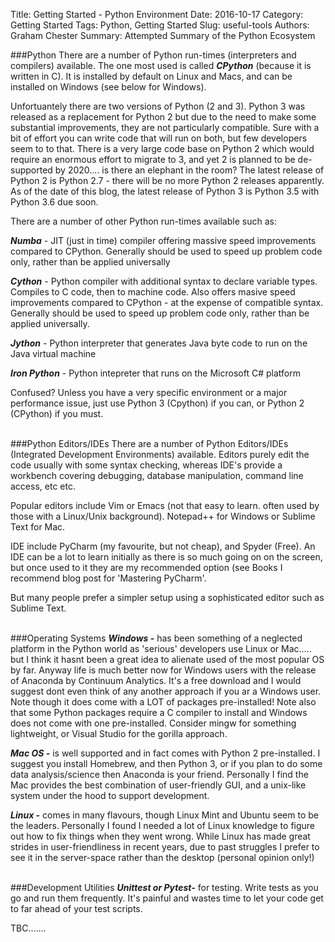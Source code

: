 Title: Getting Started - Python Environment 
Date: 2016-10-17
Category: Getting Started
Tags: Python, Getting Started 
Slug: useful-tools
Authors: Graham Chester 
Summary: Attempted Summary of the Python Ecosystem

###Python 
There are a number of Python run-times (interpreters and compilers) available. The one most used is called ***CPython*** (because it is written in C). It is installed by default on Linux and Macs, and can be installed on Windows (see below for Windows).

Unfortuantely there are two versions of Python (2 and 3). Python 3 was released as a replacement for Python 2 but due to the need to make some substantial improvements, they are not particularly compatible. Sure with a bit of effort you can write code that will run on both, but few developers seem to to that.  There is a very large code base on Python 2 which would require an enormous effort to migrate to 3, and yet 2 is planned to be de-supported by 2020.... is there an elephant in the room?  The latest release of Python 2 is Python 2.7 - there will be no more Python 2 releases apparently. As of the date of this blog, the latest release of Python 3 is Python 3.5 with Python 3.6 due soon.

There are a number of other Python run-times available such as:

***Numba*** - JIT (just in time) compiler offering massive speed improvements compared to CPython. Generally should be used to speed up problem code only, rather than be applied universally

***Cython*** - Python compiler with additional syntax to declare variable types. Compiles to C code, then to machine code. Also offers masive speed improvements compared to CPython - at the expense of compatible syntax. Generally should be used to speed up problem code only, rather than be applied universally. 

***Jython*** - Python interpreter that generates Java byte code to run on the Java virtual machine

***Iron Python*** - Python intepreter that runs on the Microsoft C# platform

Confused? Unless you have a very specific environment or a major performance issue, just use Python 3 (Cpython) if you can, or Python 2 (CPython) if you must.
<br><br>

###Python Editors/IDEs
There are a number of Python Editors/IDEs (Integrated Development Environments) available. Editors purely edit the code usually with some syntax checking, whereas IDE's provide a workbench covering debugging, database manipulation, command line access, etc etc.

Popular editors include Vim or Emacs (not that easy to learn. often used by those with a Linux/Unix background). Notepad++ for Windows or Sublime Text for Mac.

IDE include PyCharm (my favourite, but not cheap), and Spyder (Free). An IDE can be a lot to learn initially as there is so much going on on the screen, but once used to it they are my recommended option (see Books I recommend blog post for 'Mastering PyCharm'. 

But many people prefer a simpler setup using a sophisticated editor such as Sublime Text.
<br><br>

###Operating Systems
***Windows -*** has been something of a neglected platform in the Python world as 'serious' developers use Linux or Mac..... but I think it hasnt been a great idea to alienate used of the most popular OS by far. Anyway life is much better now for Windows users with the release of Anaconda by Continuum Analytics. It's a free download and I would suggest dont even think of any another approach if you ar a Windows user. Note though it does come with a LOT of packages pre-installed! Note also that some Python packages require a C compiler to install and Windows does not come with one pre-installed. Consider mingw for something lightweight, or Visual Studio for the gorilla approach.

***Mac OS -*** is well supported and in fact comes with Python 2 pre-installed. I suggest you install Homebrew, and then Python 3, or if you plan to do some data analysis/science then Anaconda is your friend. Personally I find the Mac provides the best combination of user-friendly GUI, and a unix-like system under the hood to support development.

***Linux -*** comes in many flavours, though Linux Mint and Ubuntu seem to be the leaders. Personally I found I needed a lot of Linux knowledge to figure out how to fix things when they went wrong. While Linux has made great strides in user-friendliness in recent years, due to past struggles I prefer to see it in the server-space rather than the desktop (personal opinion only!)
<br><br>

###Development Utilities
***Unittest or Pytest-*** for testing. Write tests as you go and run them frequently. It's painful and wastes time to let your code get to far ahead of your test scripts. 

TBC.......

